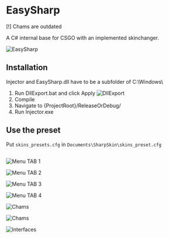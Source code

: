 # EasySharp

[!] Chams are outdated

A C# internal base for CSGO with an implemented skinchanger.
 
![EasySharp](https://image.noelshack.com/fichiers/2020/19/6/1589053385-7.jpg)

## Installation

Injector and EasySharp.dll have to be a subfolder of C:\\Windows\\

1. Run DllExport.bat and click Apply ![DllExport](https://i.imgur.com/S9XSC65.png)
2. Compile
3. Navigate to {ProjectRoot}/ReleaseOrDebug/
4. Run Injector.exe

## Use the preset

Put ```skins_presets.cfg``` in ```Documents\SharpSkin\skins_preset.cfg```

## 

![Menu TAB 1](https://image.noelshack.com/fichiers/2020/19/6/1589053544-2-copy.jpg)

![Menu TAB 2](https://image.noelshack.com/fichiers/2020/19/6/1589053544-1-copy.jpg)

![Menu TAB 3](https://image.noelshack.com/fichiers/2020/19/6/1589053544-3-copy.jpg)

![Menu TAB 4](https://image.noelshack.com/fichiers/2020/19/6/1589053544-4-copy.jpg)

![Chams](https://image.noelshack.com/fichiers/2020/19/6/1589053322-5.png)

![Chams](https://image.noelshack.com/fichiers/2020/19/6/1589053322-6.jpg)

![Interfaces](https://image.noelshack.com/fichiers/2020/19/6/1589054015-8.png)
